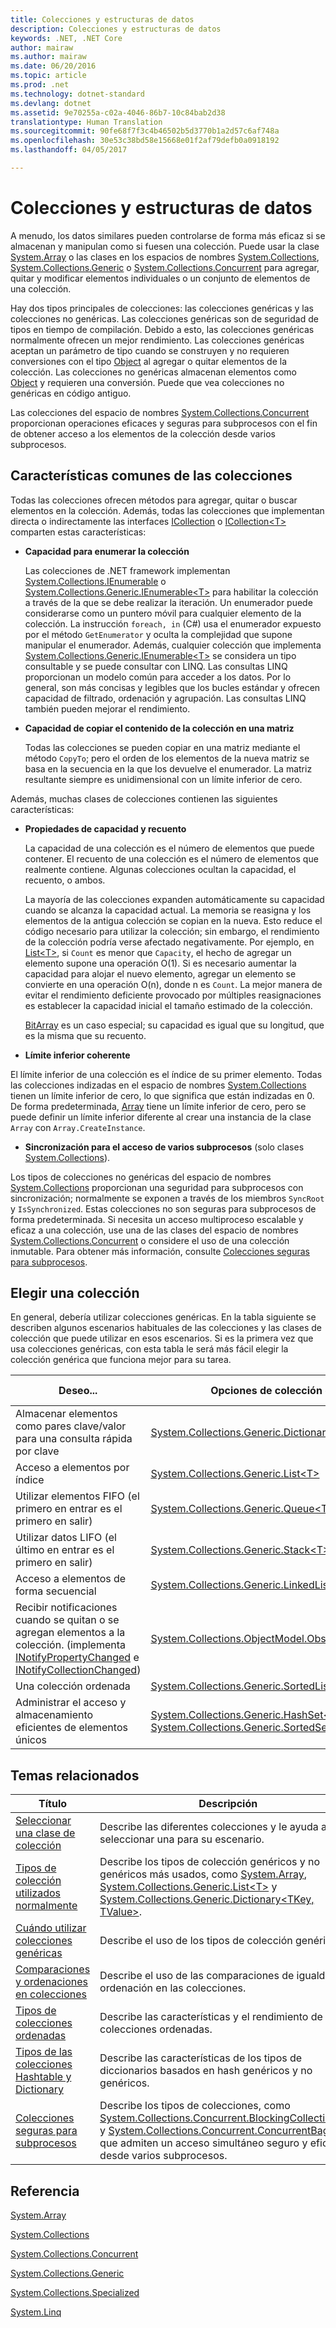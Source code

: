 ```yaml
---
title: Colecciones y estructuras de datos
description: Colecciones y estructuras de datos
keywords: .NET, .NET Core
author: mairaw
ms.author: mairaw
ms.date: 06/20/2016
ms.topic: article
ms.prod: .net
ms.technology: dotnet-standard
ms.devlang: dotnet
ms.assetid: 9e70255a-c02a-4046-86b7-10c84bab2d38
translationtype: Human Translation
ms.sourcegitcommit: 90fe68f7f3c4b46502b5d3770b1a2d57c6af748a
ms.openlocfilehash: 30e53c38bd58e15668e01f2af79defb0a0918192
ms.lasthandoff: 04/05/2017

---
```


# <a name="collections-and-data-structures"></a>Colecciones y estructuras de datos

A menudo, los datos similares pueden controlarse de forma más eficaz si se almacenan y manipulan como si fuesen una colección. Puede usar la clase [System.Array](https://docs.microsoft.com/dotnet/core/api/System.Array) o las clases en los espacios de nombres [System.Collections](https://docs.microsoft.com/dotnet/core/api/System.Collections), [System.Collections.Generic](https://docs.microsoft.com/dotnet/core/api/System.Collections.Generic) o [System.Collections.Concurrent](https://docs.microsoft.com/dotnet/core/api/System.Collections.Concurrent) para agregar, quitar y modificar elementos individuales o un conjunto de elementos de una colección.

Hay dos tipos principales de colecciones: las colecciones genéricas y las colecciones no genéricas. Las colecciones genéricas son de seguridad de tipos en tiempo de compilación. Debido a esto, las colecciones genéricas normalmente ofrecen un mejor rendimiento. Las colecciones genéricas aceptan un parámetro de tipo cuando se construyen y no requieren conversiones con el tipo [Object](https://docs.microsoft.com/dotnet/core/api/System.Object) al agregar o quitar elementos de la colección. Las colecciones no genéricas almacenan elementos como [Object](https://docs.microsoft.com/dotnet/core/api/System.Object) y requieren una conversión. Puede que vea colecciones no genéricas en código antiguo.

Las colecciones del espacio de nombres [System.Collections.Concurrent](https://docs.microsoft.com/dotnet/core/api/System.Collections.Concurrent) proporcionan operaciones eficaces y seguras para subprocesos con el fin de obtener acceso a los elementos de la colección desde varios subprocesos.

## <a name="common-collection-features"></a>Características comunes de las colecciones

Todas las colecciones ofrecen métodos para agregar, quitar o buscar elementos en la colección. Además, todas las colecciones que implementan directa o indirectamente las interfaces [ICollection](https://docs.microsoft.com/dotnet/core/api/System.Collections.ICollection) o [ICollection&lt;T&gt;](https://docs.microsoft.com/dotnet/core/api/System.Collections.Generic.ICollection-1) comparten estas características: 

* **Capacidad para enumerar la colección**

   Las colecciones de .NET framework implementan [System.Collections.IEnumerable](https://docs.microsoft.com/dotnet/core/api/System.Collections.IEnumerable) o [System.Collections.Generic.IEnumerable&lt;T&gt;](https://docs.microsoft.com/dotnet/core/api/System.Collections.Generic.IEnumerable-1) para habilitar la colección a través de la que se debe realizar la iteración. Un enumerador puede considerarse como un puntero móvil para cualquier elemento de la colección. La instrucción `foreach, in` (C#) usa el enumerador expuesto por el método `GetEnumerator` y oculta la complejidad que supone manipular el enumerador. Además, cualquier colección que implementa [System.Collections.Generic.IEnumerable&lt;T&gt;](https://docs.microsoft.com/dotnet/core/api/System.Collections.Generic.IEnumerable-1) se considera un tipo consultable y se puede consultar con LINQ. Las consultas LINQ proporcionan un modelo común para acceder a los datos. Por lo general, son más concisas y legibles que los bucles estándar y ofrecen capacidad de filtrado, ordenación y agrupación. Las consultas LINQ también pueden mejorar el rendimiento.
    
* **Capacidad de copiar el contenido de la colección en una matriz**

   Todas las colecciones se pueden copiar en una matriz mediante el método `CopyTo`; pero el orden de los elementos de la nueva matriz se basa en la secuencia en la que los devuelve el enumerador. La matriz resultante siempre es unidimensional con un límite inferior de cero.
    
Además, muchas clases de colecciones contienen las siguientes características:

* **Propiedades de capacidad y recuento**

   La capacidad de una colección es el número de elementos que puede contener. El recuento de una colección es el número de elementos que realmente contiene. Algunas colecciones ocultan la capacidad, el recuento, o ambos.
    
   La mayoría de las colecciones expanden automáticamente su capacidad cuando se alcanza la capacidad actual. La memoria se reasigna y los elementos de la antigua colección se copian en la nueva. Esto reduce el código necesario para utilizar la colección; sin embargo, el rendimiento de la colección podría verse afectado negativamente. Por ejemplo, en [List&lt;T&gt;](https://docs.microsoft.com/dotnet/core/api/System.Collections.Generic.List-1), si `Count` es menor que `Capacity`, el hecho de agregar un elemento supone una operación O(1). Si es necesario aumentar la capacidad para alojar el nuevo elemento, agregar un elemento se convierte en una operación O(n), donde n es `Count`. La mejor manera de evitar el rendimiento deficiente provocado por múltiples reasignaciones es establecer la capacidad inicial el tamaño estimado de la colección. 
    
   [BitArray](https://docs.microsoft.com/dotnet/core/api/System.Collections.BitArray) es un caso especial; su capacidad es igual que su longitud, que es la misma que su recuento.
    
*   **Límite inferior coherente**

   El límite inferior de una colección es el índice de su primer elemento. Todas las colecciones indizadas en el espacio de nombres [System.Collections](https://docs.microsoft.com/dotnet/core/api/System.Collections) tienen un límite inferior de cero, lo que significa que están indizadas en 0. De forma predeterminada, [Array](https://docs.microsoft.com/dotnet/core/api/System.Array) tiene un límite inferior de cero, pero se puede definir un límite inferior diferente al crear una instancia de la clase `Array` con `Array.CreateInstance`.

*   **Sincronización para el acceso de varios subprocesos** (solo clases [System.Collections](https://docs.microsoft.com/dotnet/core/api/System.Collections)).

   Los tipos de colecciones no genéricas del espacio de nombres [System.Collections](https://docs.microsoft.com/dotnet/core/api/System.Collections) proporcionan una seguridad para subprocesos con sincronización; normalmente se exponen a través de los miembros `SyncRoot` y `IsSynchronized`. Estas colecciones no son seguras para subprocesos de forma predeterminada. Si necesita un acceso multiproceso escalable y eficaz a una colección, use una de las clases del espacio de nombres [System.Collections.Concurrent](https://docs.microsoft.com/dotnet/core/api/System.Collections.Concurrent) o considere el uso de una colección inmutable. Para obtener más información, consulte [Colecciones seguras para subprocesos](threadsafe/index.md).    
    
## <a name="choosing-a-collection"></a>Elegir una colección 

En general, debería utilizar colecciones genéricas. En la tabla siguiente se describen algunos escenarios habituales de las colecciones y las clases de colección que puede utilizar en esos escenarios. Si es la primera vez que usa colecciones genéricas, con esta tabla le será más fácil elegir la colección genérica que funciona mejor para su tarea.

Deseo... | Opciones de colección genérica | Opciones de colección no genérica
---------- | ---------------------------- | --------------------------------
Almacenar elementos como pares clave/valor para una consulta rápida por clave | [System.Collections.Generic.Dictionary&lt;TKey, TValue&gt;](https://docs.microsoft.com/dotnet/core/api/System.Collections.Generic.Dictionary-2) | [Hashtable](https://docs.microsoft.com/dotnet/core/api/System.Collections.Hashtable)
Acceso a elementos por índice | [System.Collections.Generic.List&lt;T&gt;](https://docs.microsoft.com/dotnet/core/api/System.Collections.Generic.List-1) | [System.Array](https://docs.microsoft.com/dotnet/core/api/System.Array), [System.Collections.ArrayList](https://docs.microsoft.com/dotnet/core/api/System.Collections.ArrayList)
Utilizar elementos FIFO (el primero en entrar es el primero en salir) | [System.Collections.Generic.Queue&lt;T&gt;](https://docs.microsoft.com/dotnet/core/api/System.Collections.Generic.Queue-1) | [System.Collections.Queue](https://docs.microsoft.com/dotnet/core/api/System.Collections.Queue)
Utilizar datos LIFO (el último en entrar es el primero en salir) | [System.Collections.Generic.Stack&lt;T&gt;](https://docs.microsoft.com/dotnet/core/api/System.Collections.Generic.Stack-1) | [System.Collections.Stack](https://docs.microsoft.com/dotnet/core/api/System.Collections.Stack)
Acceso a elementos de forma secuencial | [System.Collections.Generic.LinkedList&lt;T&gt;](https://docs.microsoft.com/dotnet/core/api/System.Collections.Generic.LinkedList-1) | Sin recomendación
Recibir notificaciones cuando se quitan o se agregan elementos a la colección. (implementa [INotifyPropertyChanged](https://docs.microsoft.com/dotnet/core/api/System.ComponentModel.INotifyPropertyChanged) e [INotifyCollectionChanged](https://docs.microsoft.com/dotnet/core/api/System.Collections.Specialized.INotifyCollectionChanged)) | [System.Collections.ObjectModel.ObservableCollection&lt;T&gt;](https://docs.microsoft.com/dotnet/core/api/System.Collections.ObjectModel.ObservableCollection-1) | Sin recomendación
Una colección ordenada | [System.Collections.Generic.SortedList&lt;TKey, TValue&gt;](https://docs.microsoft.com/dotnet/core/api/System.Collections.Generic.SortedList-2) | [System.Collections.SortedList](https://docs.microsoft.com/dotnet/core/api/System.Collections.SortedList)
Administrar el acceso y almacenamiento eficientes de elementos únicos | [System.Collections.Generic.HashSet&lt;T&gt;](https://docs.microsoft.com/dotnet/core/api/System.Collections.Generic.HashSet-1), [System.Collections.Generic.SortedSet&lt;T&gt;](https://docs.microsoft.com/dotnet/core/api/System.Collections.Generic.SortedSet-1) | Sin recomendación

## <a name="related-topics"></a>Temas relacionados

Título | Descripción
----- | -----------
[Seleccionar una clase de colección](selecting-a-collection-class.md) | Describe las diferentes colecciones y le ayuda a seleccionar una para su escenario.
[Tipos de colección utilizados normalmente](commonly-used-collection-types.md) | Describe los tipos de colección genéricos y no genéricos más usados, como [System.Array](https://docs.microsoft.com/dotnet/core/api/System.Array), [System.Collections.Generic.List&lt;T&gt;](https://docs.microsoft.com/dotnet/core/api/System.Collections.Generic.List-1) y [System.Collections.Generic.Dictionary&lt;TKey, TValue&gt;](https://docs.microsoft.com/dotnet/core/api/System.Collections.Generic.Dictionary-2). 
[Cuándo utilizar colecciones genéricas](when-to-use-generic-collections.md) | Describe el uso de los tipos de colección genéricos.
[Comparaciones y ordenaciones en colecciones](comparisons-and-sorts-within-collections.md) | Describe el uso de las comparaciones de igualdad y ordenación en las colecciones.
[Tipos de colecciones ordenadas](sorted-collection-types.md) | Describe las características y el rendimiento de colecciones ordenadas.
[Tipos de las colecciones Hashtable y Dictionary](hashtable-and-dictionary-collection-types.md) | Describe las características de los tipos de diccionarios basados en hash genéricos y no genéricos.
[Colecciones seguras para subprocesos](threadsafe/index.md) | Describe los tipos de colecciones, como [System.Collections.Concurrent.BlockingCollection&lt;T&gt;](https://docs.microsoft.com/dotnet/core/api/System.Collections.Concurrent.BlockingCollection-1) y [System.Collections.Concurrent.ConcurrentBag&lt;T&gt;](https://docs.microsoft.com/dotnet/core/api/System.Collections.Concurrent.ConcurrentBag-1) que admiten un acceso simultáneo seguro y eficaz desde varios subprocesos.

## <a name="reference"></a>Referencia

[System.Array](https://docs.microsoft.com/dotnet/core/api/System.Array)

[System.Collections](https://docs.microsoft.com/dotnet/core/api/System.Collections)

[System.Collections.Concurrent](https://docs.microsoft.com/dotnet/core/api/System.Collections.Concurrent)

[System.Collections.Generic](https://docs.microsoft.com/dotnet/core/api/System.Collections.Generic)

[System.Collections.Specialized](https://docs.microsoft.com/dotnet/core/api/System.Collections.Specialized)

[System.Linq](https://docs.microsoft.com/dotnet/core/api/System.Linq)
  

